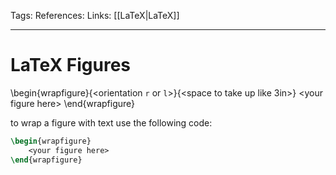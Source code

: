 Tags:
References: 
Links: [[LaTeX|LaTeX]]

---

# LaTeX Figures

\\begin{wrapfigure}{\<orientation `r` or `l`\>}{\<space to take up like 3in\>}
	\<your figure here\>
\\end{wrapfigure}

to wrap a figure with text use the following code:

```latex
\begin{wrapfigure}
    <your figure here>
\end{wrapfigure}
```
